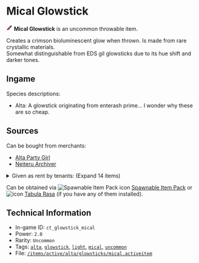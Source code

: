 # Mical Glowstick

<img src="https://raw.githubusercontent.com/Ceterai/Enternia/main/items/active/alta/glowsticks/mical.png" alt="Mical Glowstick icon" loading="lazy" width="auto" height="16px"/> **Mical Glowstick** is an uncommon throwable item.

Creates a crimson bioluminescent glow when thrown. Is made from rare crystallic materials.  
Somewhat distinguishable from EDS gil glowsticks due to its hue shift and darker tones.

## Ingame

Species descriptions:

- Alta: A glowstick originating from enterash prime... I wonder why these are so cheap.

## Sources

Can be bought from merchants:

- [Alta Party Girl](https://ceterai.github.io/MyEnternia/Wiki/AltaPartyGirl)
- [Neiteru Archiver](https://ceterai.github.io/MyEnternia/Wiki/NeiteruArchiver)

<details markdown="1"><summary>Given as rent by tenants: (Expand 14 items)</summary>

- [Alta Alien Girl](https://ceterai.github.io/MyEnternia/Wiki/AltaAlienGirl)
- [Alta Banana](https://ceterai.github.io/MyEnternia/Wiki/AltaBanana)
- [Alta Dancer](https://ceterai.github.io/MyEnternia/Wiki/AltaDancer)
- [Alta Dinogirl](https://ceterai.github.io/MyEnternia/Wiki/AltaDinogirl)
- [Alta Gamer](https://ceterai.github.io/MyEnternia/Wiki/AltaGamer)
- [Alta Househead](https://ceterai.github.io/MyEnternia/Wiki/AltaHousehead)
- [Alta Hula Dancer](https://ceterai.github.io/MyEnternia/Wiki/AltaHulaDancer)
- [Alta in a Calin Dress](https://ceterai.github.io/MyEnternia/Wiki/AltainaCalinDress)
- [Alta Koywa Dancer](https://ceterai.github.io/MyEnternia/Wiki/AltaKoywaDancer)
- [Alta Neon Dancer](https://ceterai.github.io/MyEnternia/Wiki/AltaNeonDancer)
- [Alta Party Girl](https://ceterai.github.io/MyEnternia/Wiki/AltaPartyGirl)
- [Alta Plantain Girl](https://ceterai.github.io/MyEnternia/Wiki/AltaPlantainGirl)
- [Alta Vibrant Dancer](https://ceterai.github.io/MyEnternia/Wiki/AltaVibrantDancer)
- [Alta Warped Girl](https://ceterai.github.io/MyEnternia/Wiki/AltaWarpedGirl)

</details>

Can be obtained via <img src="https://raw.githubusercontent.com/Silverfeelin/Starbound-SpawnableItemPack/master/interface/sip/iconSmall.png" alt="Spawnable Item Pack icon" width="18" height="14"/> [Spawnable Item Pack](https://steamcommunity.com/sharedfiles/filedetails/?id=733665104) or <img src="https://steamuserimages-a.akamaihd.net/ugc/263843960696222713/3EC9A7C005541F7D577EBCB8C5736B4EFC9973D6/" alt="icon" width="8" height="12"/> [Tabula Rasa](https://community.playstarbound.com/resources/the-tabula-rasa.3222/) (if you have any of them installed).

## Technical Information

- In-game ID: `ct_glowstick_mical`
- Power: `2.0`
- Rarity: `Uncommon`
- Tags: [`alta`](https://ceterai.github.io/MyEnternia/Wiki/Tags/Alta), [`glowstick`](https://ceterai.github.io/MyEnternia/Wiki/Tags/Glowstick), [`light`](https://ceterai.github.io/MyEnternia/Wiki/Tags/Light), [`mical`](https://ceterai.github.io/MyEnternia/Wiki/Tags/Mical), [`uncommon`](https://ceterai.github.io/MyEnternia/Wiki/Tags/Uncommon)
- File: [`/items/active/alta/glowsticks/mical.activeitem`](https://github.com/Ceterai/Enternia/blob/main/items/active/alta/glowsticks/mical.activeitem)
